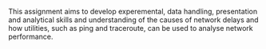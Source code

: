 This assignment aims to develop experemental, data handling, presentation and analytical skills and understanding of the causes of network delays and how utilities, such as ping and traceroute, can be used to analyse network performance.
